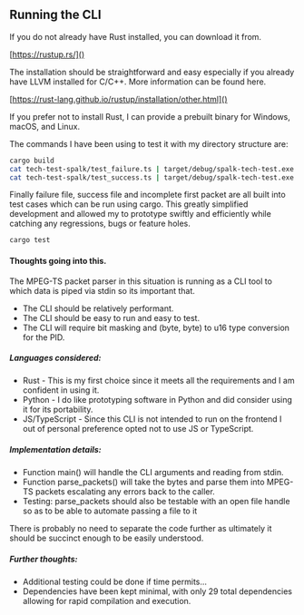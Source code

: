 ## Running the CLI

If you do not already have Rust installed, you can download it from.

[https://rustup.rs/]()

The installation should be straightforward and easy especially if you already have LLVM installed for C/C++.
More information can be found here.

[https://rust-lang.github.io/rustup/installation/other.html]()

If you prefer not to install Rust, I can provide a prebuilt binary for Windows, macOS, and Linux.

The commands I have been using to test it with my directory structure are:
```bash
cargo build
cat tech-test-spalk/test_failure.ts | target/debug/spalk-tech-test.exe
cat tech-test-spalk/test_success.ts | target/debug/spalk-tech-test.exe
```

Finally failure file, success file and incomplete first packet are all built into test cases which can be run using cargo.
This greatly simplified development and allowed my to prototype swiftly and efficiently while catching any regressions, bugs or feature holes.
```bash
cargo test
```

#### Thoughts going into this.

The MPEG-TS packet parser in this situation is running as a CLI tool to which data is piped via stdin so its important that.

* The CLI should be relatively performant.
* The CLI should be easy to run and easy to test.
* The CLI will require bit masking and (byte, byte) to u16 type conversion for the PID.

##### Languages considered:

* Rust - This is my first choice since it meets all the requirements and I am confident in using it.
* Python - I do like prototyping software in Python and did consider using it for its portability.
* JS/TypeScript - Since this CLI is not intended to run on the frontend I out of personal preference opted not to use JS or TypeScript.

##### Implementation details:

* Function main() will handle the CLI arguments and reading from stdin.
* Function parse_packets() will take the bytes and parse them into MPEG-TS packets escalating any errors back to the caller.
* Testing: parse_packets should also be testable with an open file handle so as to be able to automate passing a file to it

There is probably no need to separate the code further as ultimately it should be succinct enough to be easily understood.

##### Further thoughts:

* Additional testing could be done if time permits...
* Dependencies have been kept minimal, with only 29 total dependencies allowing for rapid compilation and execution.
